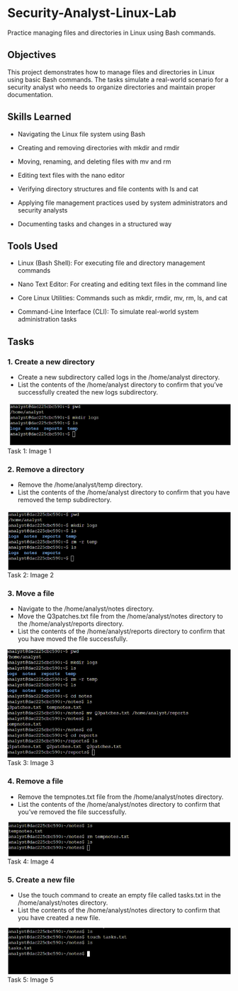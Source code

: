 # Security-Analyst-Linux-Lab
Practice managing files and directories in Linux using Bash commands.

## Objectives
This project demonstrates how to manage files and directories in Linux using basic Bash commands. The tasks simulate a real-world scenario for a security analyst who needs to organize directories and maintain proper documentation.

## Skills Learned
- Navigating the Linux file system using Bash

- Creating and removing directories with mkdir and rmdir

- Moving, renaming, and deleting files with mv and rm

- Editing text files with the nano editor

- Verifying directory structures and file contents with ls and cat

- Applying file management practices used by system administrators and security analysts

- Documenting tasks and changes in a structured way

## Tools Used
- Linux (Bash Shell): For executing file and directory management commands

- Nano Text Editor: For creating and editing text files in the command line

- Core Linux Utilities: Commands such as mkdir, rmdir, mv, rm, ls, and cat

- Command-Line Interface (CLI): To simulate real-world system administration tasks

## Tasks
### 1. Create a new directory
- Create a new subdirectory called logs in the /home/analyst directory.
- List the contents of the /home/analyst directory to confirm that you’ve successfully created the new logs subdirectory.
<img src="https://github.com/Shan-light/Security-Analyst-Linux-Lab/blob/8fd9c79e849dacf6198e16df588fbacad52ec029/Images/createDirectory.png">
Task 1: Image 1

### 2. Remove a directory
- Remove the /home/analyst/temp directory.
- List the contents of the /home/analyst directory to confirm that you have removed the temp subdirectory.
<img src="https://github.com/Shan-light/Security-Analyst-Linux-Lab/blob/8fd9c79e849dacf6198e16df588fbacad52ec029/Images/removeDirectory.png">
Task 2: Image 2

### 3. Move a file
- Navigate to the /home/analyst/notes directory.
- Move the Q3patches.txt file from the /home/analyst/notes directory to the /home/analyst/reports directory.
- List the contents of the /home/analyst/reports directory to confirm that you have moved the file successfully.
<img src="https://github.com/Shan-light/Security-Analyst-Linux-Lab/blob/8fd9c79e849dacf6198e16df588fbacad52ec029/Images/movingFile.png">
Task 3: Image 3

### 4. Remove a file
- Remove the tempnotes.txt file from the /home/analyst/notes directory.
- List the contents of the /home/analyst/notes directory to confirm that you’ve removed the file successfully.
<img src="https://github.com/Shan-light/Security-Analyst-Linux-Lab/blob/8fd9c79e849dacf6198e16df588fbacad52ec029/Images/removeFile.png">
Task 4: Image 4

### 5. Create a new file
- Use the touch command to create an empty file called tasks.txt in the /home/analyst/notes directory.
- List the contents of the /home/analyst/notes directory to confirm that you have created a new file.
<img src="https://github.com/Shan-light/Security-Analyst-Linux-Lab/blob/8fd9c79e849dacf6198e16df588fbacad52ec029/Images/createFile.png">
Task 5: Image 5
